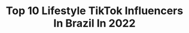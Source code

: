 ---
title: Top 10 Lifestyle TikTok Influencers In Brazil In 2022
description: >-
  Find top lifestyle TikTok influencers in Brazil in 2022. Most popular hashtags: #foryou #foryoupage #fyp #trend.
platform: TikTok
hits: 67
text_top: Discover the best TikTok accounts on inBeat.
text_bottom: Our database has 67 TikTok influencers like this in Brazil for you to collaborate.
profiles:
  - username: "teacherosanna"
    fullname: >-
      ✨Rosannapop✨
    bio: >-
      TIKTOK CREATOR- LifeStyle-Gym’s Teacher SP🇧🇷 contato:rosana.paula.bb@gmail.com
    location: "Brazil"
    followers: 68100
    engagement: 479
    commentsToLikes: 0.051955
    id: ckbqfc9mm0zhp0j234jw0lxm9
    verified: false
    hashtags: "#dueto, #tag, #fyi, #trend"
  - username: "julianalouiise"
    fullname: >-
      Juliana Louise
    bio: >-
      beleza • moda • lifestyle 💄 @julianalouisebeauty
    location: "Brazil"
    followers: 22000
    engagement: 1664
    commentsToLikes: 0.020936
    id: ckai4z3p5q12l0i78vua0di1v
    verified: true
    hashtags: "#maquiagemchallenge, #halloween2020, #foryou, #cachoschallenge"
  - username: "athoscomhofc"
    fullname: >-
      Athos Souza
    bio: >-
      Insta: @athoscomhofc 💉 FTM 💥Life Style 🌈Militância e boooom humor 👌🏽
    location: "Brazil"
    followers: 19100
    engagement: 915
    commentsToLikes: 0.047112
    id: ckdnjvajdixv90j23hjt79ahy
    verified: false
    hashtags: "#lgbtsp, #cat, #quarentena, #foryoupage"
  - username: "nathanabritta"
    fullname: >-
      nathanabritta
    bio: >-
      fotografia/moda masculina/lifestyle 👆respondo todos vcs lá no insta 👆
    location: "Brazil"
    followers: 295400
    engagement: 944
    commentsToLikes: 0.027372
    id: ckav1tqjo7x330j23tmlbgiy5
    verified: false
    hashtags: "#fy, #foto, #foryoupage, #outfit"
  - username: "gabrieltuoto"
    fullname: >-
      GABRIEL TUOTO 🌟
    bio: >-
      Fashion & Lifestyle Curitiba 🔁 São Paulo sigo de volta no insta @gabriel_tuoto
    location: "Brazil"
    followers: 55400
    engagement: 1299
    commentsToLikes: 0.031259
    id: ckblhrisbb6qs0j23fadtb0bn
    verified: false
    hashtags: "#foryoupage, #fyp, #foryou, #trend"
  - username: "caiotravels"
    fullname: >-
      caiotravels
    bio: >-
      TRAVEL l LIFESTYLE Me siga no insta (260k+) Follow me on Instagram
    location: "Brazil"
    followers: 15000
    engagement: 1132
    commentsToLikes: 0.018054
    id: ck9v9lqwce9v70j784lrvf1rl
    verified: false
    hashtags: "#thailand, #tailandia, #tiktoktravel, #alagoas"
  - username: "jtzanno"
    fullname: >-
      João Tzanno
    bio: >-
      eu gosto de roupa fashion • lifestyle • geek • travel contatojtzanno@gmail.com
    location: "Brazil"
    followers: 167000
    engagement: 1239
    commentsToLikes: 0.021551
    id: cka0rnmxkhrsi0i78rjalhek8
    verified: false
    hashtags: "#disney, #dicasdemoda, #styletips, #modamasculina"
  - username: "guigofernandess"
    fullname: >-
      Guigo Fernandes
    bio: >-
      Tudo sobre o universo masculino Moda, saúde e lifestyle Segue no insta também!
    location: "Brazil"
    followers: 20300
    engagement: 813
    commentsToLikes: 0.047096
    id: ckb99rfauu60v0j23h59g2vng
    verified: false
    hashtags: "#estilomasculino, #modaparahomens, #manstyle, #modamasculina"
  - username: "jaypmgarcia"
    fullname: >-
      Jp Garcia
    bio: >-
      Aspirante a tiktoker🙃 Insta : @jpmgarcia Fitness lifestyle 011/🇧🇷
    location: "Brazil"
    followers: 70600
    engagement: 1215
    commentsToLikes: 0.019378
    id: ck92tdg59hfny0j78maa3uwo7
    verified: false
    hashtags: "#viral, #foryoupage, #foryou, #tiktok"
  - username: "marcelladidonato"
    fullname: >-
      Marcella Di Donato
    bio: >-
      Travel • Lifestyle - Meu instagram @marcelladidonato
    location: "Brazil"
    followers: 2346
    engagement: 667
    commentsToLikes: 0.021258
    id: ckahy5uu4y1zu0i78380b1n3m
    verified: false
    hashtags: "#sonho, #style, #receitinhas, #antesedepois"
---
